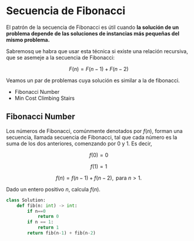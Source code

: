 # Secuencia de Fibonacci


El patrón de la secuencia de Fibonacci es útil cuando **la solución de un problema depende de las soluciones de instancias más pequeñas del mismo problema.**

Sabremosq ue habra que usar esta técnica si existe una relación recursiva, que se asemeje a la secuencia de Fibonacci:

$$ F(n) = F(n-1) + F(n-2)$$

Veamos un par de problemas cuya solución es similar a la de fibonacci.

- Fibonacci Number
- Min Cost Climbing Stairs

## Fibonacci Number

Los números de Fibonacci, comúnmente denotados por $f(n)$, forman una secuencia, llamada secuencia de Fibonacci, tal que cada número es la suma de los dos anteriores, comenzando por 0 y 1. Es decir,

$$ f(0) = 0$$

$$ f(1) = 1 $$

$$ f(n) = f(n - 1) + f(n - 2),\mbox{ para }n > 1.$$

Dado un entero positivo $n$, calcula $f(n)$.



```python linenums="1" title="Solución Recursiva"
class Solution:
    def fib(n: int) -> int:
        if n==0
            return 0
        if n == 1:
            return 1
        return fib(n-1) + fib(n-2)
```
